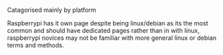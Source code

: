 Catagorised mainly by platform

Raspberrypi has it own page despite being linux/debian as its the most common and should have dedicated pages rather than in with linux, raspberrypi novices may not be familiar with more general linux or debian terms and methods.


